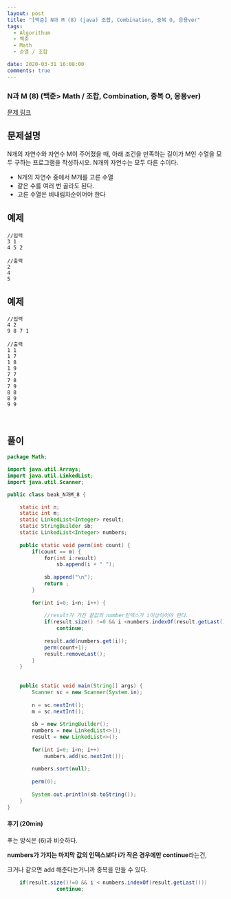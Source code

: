 ```yaml
---
layout: post
title: "[백준] N과 M (8) (java) 조합, Combination, 중복 O, 응용ver"
tags:
  - Algorithum
  - 백준
  - Math
  - 순열 / 조합

date: 2020-03-31 16:08:00
comments: true
---
```




###   N과 M (8) (백준> Math / 조합, Combination, 중복 O, 응용ver)

[문제 링크](https://www.acmicpc.net/problem/15657 )

## 문제설명

N개의 자연수와 자연수 M이 주어졌을 때, 아래 조건을 만족하는 길이가 M인 수열을 모두 구하는 프로그램을 작성하시오. N개의 자연수는 모두 다른 수이다. 

- N개의 자연수 중에서 M개를 고른 수열
- 같은 수를 여러 번 골라도 된다.
- 고른 수열은 비내림차순이어야 한다 

## 예제

```
//입력
3 1
4 5 2

//출력
2
4
5
```

## 예제

```
//입력
4 2
9 8 7 1

//출력
1 1
1 7
1 8
1 9
7 7
7 8
7 9
8 8
8 9
9 9
```

<br>

## 풀이

```java
package Math;

import java.util.Arrays;
import java.util.LinkedList;
import java.util.Scanner;

public class beak_N과M_8 {

	static int n;
	static int m;
	static LinkedList<Integer> result;
	static StringBuilder sb;
	static LinkedList<Integer> numbers;
	
	public static void perm(int count) {
		if(count == m) {
			for(int i:result)
				sb.append(i + " ");
			
			sb.append("\n");
			return ;
		}
		
		for(int i=0; i<n; i++) {
			
			//result가 가진 끝값의 number인덱스가 i이상이어야 한다.
			if(result.size() !=0 && i <numbers.indexOf(result.getLast()))
				continue;
			
			result.add(numbers.get(i));
			perm(count+1);
			result.removeLast();
		}
	}
	
	
	public static void main(String[] args) {
		Scanner sc = new Scanner(System.in);
		
		n = sc.nextInt();
		m = sc.nextInt();
		
		sb = new StringBuilder();
		numbers = new LinkedList<>();
		result = new LinkedList<>();
		
		for(int i=0; i<n; i++)
			numbers.add(sc.nextInt());
		
		numbers.sort(null);
		
		perm(0);
		
		System.out.println(sb.toString());
	}
}


```

#### 후기 (20min)

푸는 방식은 (6)과 비슷하다. <br>

**numbers가 가지는 마지막 값의 인덱스보다 i가 작은 경우에만 continue**라는건, <br>

크거나 같으면 add 해준다는거니까 중복을 만들 수 있다.

```java
	if(result.size()!=0 && i < numbers.indexOf(result.getLast()))
				continue;
```
